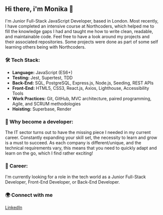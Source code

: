 ## **Hi there, i'm Monika** 👋

I'm Junior Full-Stack JavaScript Developer, based in London. Most recently, I have completed an intensive course at Northcoders, which helped me to fill the knowledge gaps I had and taught me how to write clean, readable, and maintainable code. Feel free to have a look around my projects and their associated repositories. Some projects were done as part of some self learning others being with Northcoders.


### 🛠️ Tech Stack:
- **Language:**  JavaScript (ES6+)
- **Testing:** Jest, Supertest, TDD
- **Back-End:** SQL, PostgreSQL, Express.js, Node.js, Seeding, REST APIs
- **Front-End:** HTML5, CSS3, React.js,  Axios, Lighthouse, Accessibility Tools
- **Work Practices:** Git, GitHub, MVC architecture, paired programming, Agile, and SCRUM methodologies
- **Hoisting:** Superbase, Render


### 🤔 Why become a developer:

The IT sector turns out to have the missing piece I needed in my current career. Constantly expanding your skill set, the necessity to learn and grow is a must to succeed. As each company is different/unique, and the technical requirements vary, this means that you need to quickly adapt and learn on the go, which I find rather exciting!


### 💼 Career:

I'm currently looking for a role in the tech world as a Junior Full-Stack Developer, Front-End Developer, or Back-End Developer.
  
### 🌍 Connect with me
[LinkedIn](www.linkedin.com/in/monika-baltova-947260377) 

<!--
**monikabaltova/monikabaltova** is a ✨ _special_ ✨ repository because its `README.md` (this file) appears on your GitHub profile.

Here are some ideas to get you started:

- 🔭 I’m currently working on ...
- 🌱 I’m currently learning ...
- 👯 I’m looking to collaborate on ...
- 🤔 I’m looking for help with ...
- 💬 Ask me about ...
- 📫 How to reach me: ...
- 😄 Pronouns: ...
- ⚡ Fun fact: ...
-->
